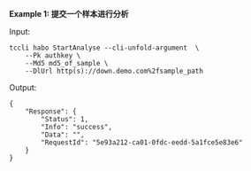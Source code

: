 **Example 1: 提交一个样本进行分析**



Input: 

```
tccli habo StartAnalyse --cli-unfold-argument  \
    --Pk authkey \
    --Md5 md5_of_sample \
    --DlUrl http(s)://down.demo.com%2fsample_path
```

Output: 
```
{
    "Response": {
        "Status": 1,
        "Info": "success",
        "Data": "",
        "RequestId": "5e93a212-ca01-0fdc-eedd-5a1fce5e83e6"
    }
}
```

